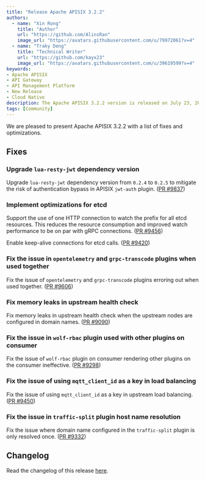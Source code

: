 ```yaml
---
title: "Release Apache APISIX 3.2.2"
authors:
  - name: "Xin Rong"
    title: "Author"
    url: "https://github.com/AlinsRan"
    image_url: "https://avatars.githubusercontent.com/u/79972061?v=4"
  - name: "Traky Deng"
    title: "Technical Writer"
    url: "https://github.com/kayx23"
    image_url: "https://avatars.githubusercontent.com/u/39619599?v=4"
keywords:
- Apache APISIX
- API Gateway
- API Management Platform
- New Release
- Cloud Native
description: The Apache APISIX 3.2.2 version is released on July 23, 2023. This release includes a list of fixes and optimizations.
tags: [Community]
---
```


We are pleased to present Apache APISIX 3.2.2 with a list of fixes and optimizations.

<!--truncate-->

## Fixes

### Upgrade `lua-resty-jwt` dependency version

Upgrade `lua-resty-jwt` dependency version from `0.2.4` to `0.2.5` to mitigate the risk of authentication bypass in APISIX `jwt-auth` plugin. ([PR #9837](https://github.com/apache/apisix/pull/9837))

### Implement optimizations for etcd

Support the use of one HTTP connection to watch the prefix for all etcd resources. This reduces the resource consumption and improved watch performance to be on par with gRPC connections. ([PR #9456](https://github.com/apache/apisix/pull/9456))

Enable keep-alive connections for etcd calls. ([PR #9420](https://github.com/apache/apisix/pull/9420))

### Fix the issue in `opentelemetry` and `grpc-transcode` plugins when used together

Fix the issue of `opentelemetry` and `grpc-transcode` plugins erroring out when used together. ([PR #9606](https://github.com/apache/apisix/pull/9606))

### Fix memory leaks in upstream health check

Fix memory leaks in upstream health check when the upstream nodes are configured in domain names. ([PR #9090](https://github.com/apache/apisix/pull/9090))

### Fix the issue in `wolf-rbac` plugin used with other plugins on consumer

Fix the issue of `wolf-rbac` plugin on consumer rendering other plugins on the consumer ineffective. ([PR #9298](https://github.com/apache/apisix/pull/9298))

### Fix the issue of using `mqtt_client_id` as a key in load balancing

Fix the issue of using `mqtt_client_id` as a key in upstream load balancing. ([PR #9450](https://github.com/apache/apisix/pull/9450))

### Fix the issue in `traffic-split` plugin host name resolution

Fix the issue where domain name configured in the `traffic-split` plugin is only resolved once. ([PR #9332](https://github.com/apache/apisix/pull/9332))

## Changelog

Read the changelog of this release [here](https://github.com/apache/apisix/blob/release/3.2/CHANGELOG.md#322).
